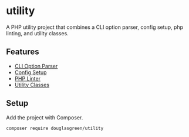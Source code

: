 # utility

A PHP utility project that combines a CLI option parser, config setup, php linting, and utility
classes.

## Features

-   [CLI Option Parser](docs/option_parser.md)
-   [Config Setup](docs/config_setup.md)
-   [PHP Linter](docs/php_linter.md)
-   [Utility Classes](docs/utility.md)

## Setup

Add the project with Composer.

```
composer require douglasgreen/utility
```
